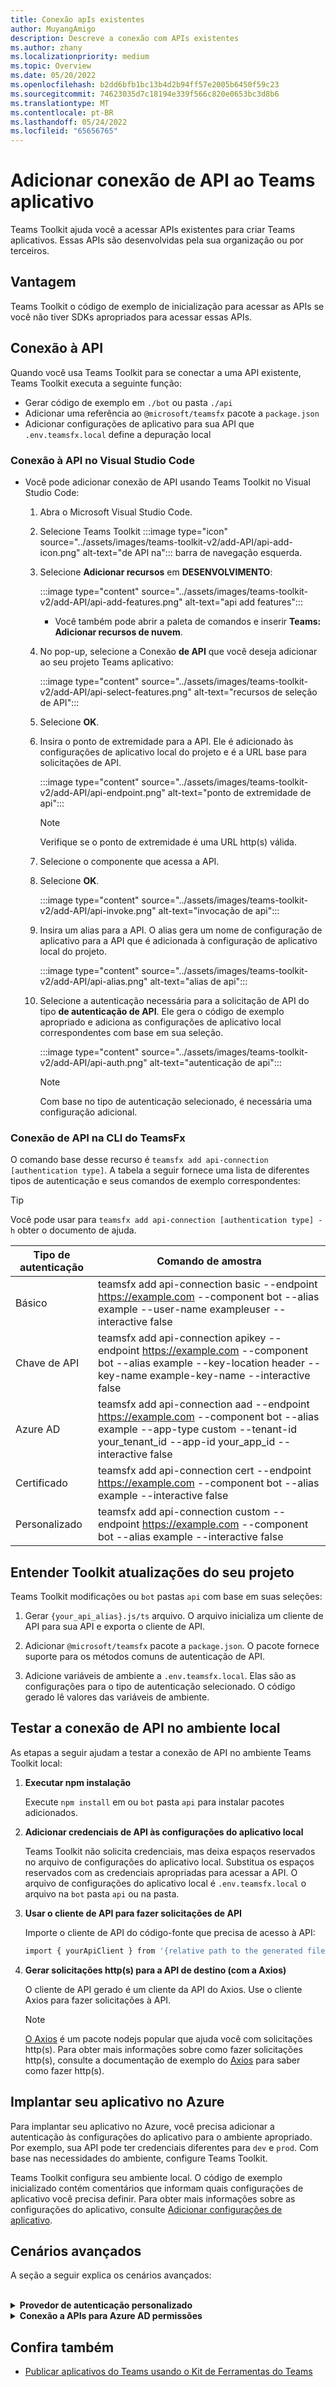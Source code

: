 ```yaml
---
title: Conexão apIs existentes
author: MuyangAmigo
description: Descreve a conexão com APIs existentes
ms.author: zhany
ms.localizationpriority: medium
ms.topic: Overview
ms.date: 05/20/2022
ms.openlocfilehash: b2dd6bfb1bc13b4d2b94ff57e2005b6450f59c23
ms.sourcegitcommit: 74623035d7c18194e339f566c820e0653bc3d8b6
ms.translationtype: MT
ms.contentlocale: pt-BR
ms.lasthandoff: 05/24/2022
ms.locfileid: "65656765"
---
```

# <a name="add-api-connection-to-teams-app"></a>Adicionar conexão de API ao Teams aplicativo

Teams Toolkit ajuda você a acessar APIs existentes para criar Teams aplicativos. Essas APIs são desenvolvidas pela sua organização ou por terceiros.

## <a name="advantage"></a>Vantagem

Teams Toolkit o código de exemplo de inicialização para acessar as APIs se você não tiver SDKs apropriados para acessar essas APIs.

## <a name="connect-to-the-api"></a>Conexão à API

Quando você usa Teams Toolkit para se conectar a uma API existente, Teams Toolkit executa a seguinte função:

* Gerar código de exemplo em `./bot` ou pasta `./api`
* Adicionar uma referência ao `@microsoft/teamsfx` pacote a `package.json`
* Adicionar configurações de aplicativo para sua API que  `.env.teamsfx.local` define a depuração local

### <a name="connect-to-api-in-visual-studio-code"></a>Conexão à API no Visual Studio Code

* Você pode adicionar conexão de API usando Teams Toolkit no Visual Studio Code:

    1. Abra o Microsoft Visual Studio Code.
    2. Selecione Teams Toolkit :::image type="icon" source="../assets/images/teams-toolkit-v2/add-API/api-add-icon.png" alt-text="de API na"::: barra de navegação esquerda.
    3. Selecione **Adicionar recursos** em **DESENVOLVIMENTO**:

        :::image type="content" source="../assets/images/teams-toolkit-v2/add-API/api-add-features.png" alt-text="api add features":::

       * Você também pode abrir a paleta de comandos e inserir **Teams: Adicionar recursos de nuvem**.

    4. No pop-up, selecione a Conexão **de API** que você deseja adicionar ao seu projeto Teams aplicativo:

        :::image type="content" source="../assets/images/teams-toolkit-v2/add-API/api-select-features.png" alt-text="recursos de seleção de API":::

    5. Selecione **OK**.

    6. Insira o ponto de extremidade para a API. Ele é adicionado às configurações de aplicativo local do projeto e é a URL base para solicitações de API.

         :::image type="content" source="../assets/images/teams-toolkit-v2/add-API/api-endpoint.png" alt-text="ponto de extremidade de api":::

         > [!NOTE]
         > Verifique se o ponto de extremidade é uma URL http(s) válida.

    7. Selecione o componente que acessa a API.

    8. Selecione **OK**.

         :::image type="content" source="../assets/images/teams-toolkit-v2/add-API/api-invoke.png" alt-text="invocação de api":::

    9. Insira um alias para a API. O alias gera um nome de configuração de aplicativo para a API que é adicionada à configuração de aplicativo local do projeto.

         :::image type="content" source="../assets/images/teams-toolkit-v2/add-API/api-alias.png" alt-text="alias de api":::

    10. Selecione a autenticação necessária para a solicitação de API do tipo **de autenticação de API**. Ele gera o código de exemplo apropriado e adiciona as configurações de aplicativo local correspondentes com base em sua seleção.

         :::image type="content" source="../assets/images/teams-toolkit-v2/add-API/api-auth.png" alt-text="autenticação de api":::

         > [!NOTE]
         > Com base no tipo de autenticação selecionado, é necessária uma configuração adicional.

### <a name="api-connection-in-teamsfx-cli"></a>Conexão de API na CLI do TeamsFx

O comando base desse recurso é `teamsfx add api-connection [authentication type]`. A tabela a seguir fornece uma lista de diferentes tipos de autenticação e seus comandos de exemplo correspondentes:

 > [!Tip]
 > Você pode usar para `teamsfx add api-connection [authentication type] -h` obter o documento de ajuda.

   |**Tipo de autenticação**|**Comando de amostra**|
   |-----------------------|------------------|
   |Básico|teamsfx add api-connection basic --endpoint <https://example.com> --component bot --alias example --user-name exampleuser --interactive false|
   |Chave de API|teamsfx add api-connection apikey --endpoint <https://example.com> --component bot --alias example --key-location header --key-name example-key-name --interactive false|
   |Azure AD|teamsfx add api-connection aad --endpoint <https://example.com> --component bot --alias example --app-type custom --tenant-id your_tenant_id --app-id your_app_id --interactive false|
   |Certificado|teamsfx add api-connection cert --endpoint <https://example.com> --component bot --alias example --interactive false|
   |Personalizado|teamsfx add api-connection custom --endpoint <https://example.com> --component bot --alias example --interactive false|

## <a name="understand-toolkit-updates-to-your-project"></a>Entender Toolkit atualizações do seu projeto

 Teams Toolkit modificações ou `bot` pastas `api` com base em suas seleções:

1. Gerar `{your_api_alias}.js/ts` arquivo. O arquivo inicializa um cliente de API para sua API e exporta o cliente de API.

2. Adicionar `@microsoft/teamsfx` pacote a `package.json`. O pacote fornece suporte para os métodos comuns de autenticação de API.

3. Adicione variáveis de ambiente a `.env.teamsfx.local`. Elas são as configurações para o tipo de autenticação selecionado. O código gerado lê valores das variáveis de ambiente.

## <a name="test-api-connection-in-local-environment"></a>Testar a conexão de API no ambiente local

As etapas a seguir ajudam a testar a conexão de API no ambiente Teams Toolkit local:

 1. **Executar npm instalação**

    Execute `npm install` em ou `bot` pasta `api` para instalar pacotes adicionados.

 2. **Adicionar credenciais de API às configurações do aplicativo local**

    Teams Toolkit não solicita credenciais, mas deixa espaços reservados no arquivo de configurações do aplicativo local. Substitua os espaços reservados com as credenciais apropriadas para acessar a API. O arquivo de configurações do aplicativo local é `.env.teamsfx.local` o arquivo na `bot` pasta `api` ou na pasta.

 3. **Usar o cliente de API para fazer solicitações de API**

    Importe o cliente de API do código-fonte que precisa de acesso à API:

    ```BASH
    import { yourApiClient } from '{relative path to the generated file}'
    ```

 4. **Gerar solicitações http(s) para a API de destino (com a Axios)**

    O cliente de API gerado é um cliente da API do Axios. Use o cliente Axios para fazer solicitações à API.

     > [!Note]
     >[O Axios](https://www.npmjs.com/package/axios) é um pacote nodejs popular que ajuda você com solicitações http(s). Para obter mais informações sobre como fazer solicitações http(s), consulte a documentação de exemplo do [Axios](https://axios-http.com/docs/example) para saber como fazer http(s).

## <a name="deploy-your-application-to-azure"></a>Implantar seu aplicativo no Azure

Para implantar seu aplicativo no Azure, você precisa adicionar a autenticação às configurações do aplicativo para o ambiente apropriado. Por exemplo, sua API pode ter credenciais diferentes para `dev` e `prod`. Com base nas necessidades do ambiente, configure Teams Toolkit.

Teams Toolkit configura seu ambiente local. O código de exemplo inicializado contém comentários que informam quais configurações de aplicativo você precisa definir. Para obter mais informações sobre as configurações do aplicativo, consulte [Adicionar configurações de aplicativo](https://github.com/OfficeDev/TeamsFx/wiki/%5BDocument%5D-Add-app-settings).

## <a name="advanced-scenarios"></a>Cenários avançados

  A seção a seguir explica os cenários avançados:

<br>

<details>
<summary><b>Provedor de autenticação personalizado</b></summary>

Além do provedor de autenticação incluído no `@microsoft/teamsfx` pacote, `AuthProvider` você também pode implementar o provedor de autenticação personalizado que implementa a interface e usá-la em `createApiClient(..)` função:

```Bash
import { AuthProvider } from '@microsoft/teamsfx'

class CustomAuthProvider implements AuthProvider {
    constructor() {
        // You can add necessary parameters for your customized logic in constructor
    }

    AddAuthenticationInfo: (config: AxiosRequestConfig) => Promise<AxiosRequestConfig> = async (
        config
    ) => {
        /*
        * The config parameter contains all the request information and can be updated to include extra authentication info.
        * Refer https://axios-http.com/docs/req_config for detailed document for the config object.
        * 
        * Add your customized logic that returns updated config
        */
    };
}
```
</details>
<details>
<summary><b>Conexão a APIs para Azure AD permissões</b></summary>
Azure AD autentica alguns serviços. A lista a seguir ajuda a acessar esses serviços para configurar permissões de API.

* [Usar acLs (listas de Controle de Acesso)](#access-control-lists-acls)
* [Usar Azure AD de aplicativo](#azure-ad-application-permissions)

A obtenção de um token com os escopos de recurso corretos para sua API depende da implementação da API.

Você pode seguir as etapas para acessar essas APIs ao usar:

#### <a name="access-control-lists-acls"></a>acLs (listas de Controle de Acesso)

   1. Inicie a depuração local no ambiente de nuvem do seu projeto. Ele cria um registro Azure AD aplicativo em seu Teams aplicativo.
  
   2. Abra `.fx/states/state.{env}.json`e anote o valor da `clientId` propriedade `fx-resource-aad-app-for-teams` abaixo.

   3. Forneça a ID do cliente ao provedor de API para configurar ACLs no serviço de API.

#### <a name="azure-ad-application-permissions"></a>Azure AD de aplicativo

  1. Abra `templates/appPackage/aad.template.json` e adicione o seguinte conteúdo à `requiredResourceAccess` propriedade:

```JSON
 {
     "resourceAppId": "The AAD App Id for the service providing the API you are connecting to",
     "resourceAccess": [
         {
             "id": "Target API's application permission Id",
             "type": "Role"
         }
     ]
 }
```

   2. Inicie a depuração local no ambiente de nuvem do seu projeto. Ele cria um registro Azure AD aplicativo em seu Teams aplicativo.

   3. Abra `.fx/states/state.{env}.json` e anote o valor da `clientId` propriedade `fx-resource-aad-app-for-teams` abaixo. É a ID do cliente do aplicativo.

   4. Conceda consentimento do administrador para a permissão de aplicativo necessária. Para obter mais informações, consulte [conceder consentimento do administrador](/azure/active-directory/manage-apps/grant-admin-consent#grant-admin-consent-in-app-registrations).

        > [!NOTE]
        > Para permissão de aplicativo, use a ID do cliente.
</details>

## <a name="see-also"></a>Confira também

* [Publicar aplicativos do Teams usando o Kit de Ferramentas do Teams](publish.md)
